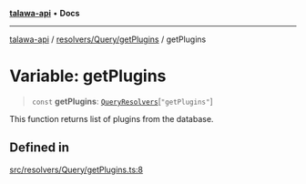 [**talawa-api**](../../../../README.md) • **Docs**

***

[talawa-api](../../../../modules.md) / [resolvers/Query/getPlugins](../README.md) / getPlugins

# Variable: getPlugins

> `const` **getPlugins**: [`QueryResolvers`](../../../../types/generatedGraphQLTypes/type-aliases/QueryResolvers.md)\[`"getPlugins"`\]

This function returns list of plugins from the database.

## Defined in

[src/resolvers/Query/getPlugins.ts:8](https://github.com/PalisadoesFoundation/talawa-api/blob/6712e9940a5702665afc506fa9f6e9d7e1dc7991/src/resolvers/Query/getPlugins.ts#L8)
